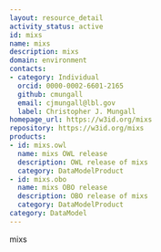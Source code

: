 ```yaml
---
layout: resource_detail
activity_status: active
id: mixs
name: mixs
description: mixs
domain: environment
contacts:
- category: Individual
  orcid: 0000-0002-6601-2165
  github: cmungall
  email: cjmungall@lbl.gov
  label: Christopher J. Mungall
homepage_url: https://w3id.org/mixs
repository: https://w3id.org/mixs
products:
- id: mixs.owl
  name: mixs OWL release
  description: OWL release of mixs
  category: DataModelProduct
- id: mixs.obo
  name: mixs OBO release
  description: OBO release of mixs
  category: DataModelProduct
category: DataModel
---
```


mixs
